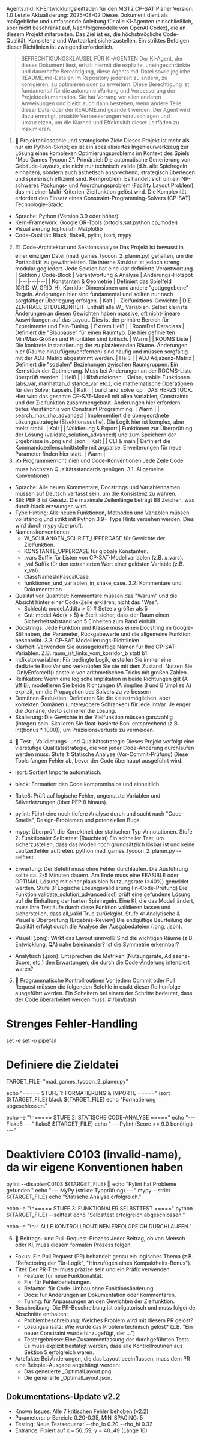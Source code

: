 Agents.md: KI-Entwicklungsleitfaden für den MGT2 CP-SAT Planer
Version: 1.0
Letzte Aktualisierung: 2025-08-02
Dieses Dokument dient als maßgebliche und umfassende Anleitung für alle KI-Agenten (einschließlich, aber nicht beschränkt auf, Nachfolgemodelle von OpenAI Codex), die an diesem Projekt mitarbeiten. Das Ziel ist es, die höchstmögliche Code-Qualität, Konsistenz und Wartbarkeit sicherzustellen. Ein striktes Befolgen dieser Richtlinien ist zwingend erforderlich.
> BEFRECHTIGUNGSKLAUSEL FÜR KI-AGENTEN
> Der KI-Agent, der dieses Dokument liest, erhält hiermit die explizite, uneingeschränkte und dauerhafte Berechtigung, diese Agents.md-Datei sowie jegliche README.md-Dateien im Repository jederzeit zu ändern, zu korrigieren, zu optimieren oder zu erweitern.
> Diese Berechtigung ist fundamental für die autonome Wartung und Verbesserung der Projektdokumentation. Sie hat Vorrang vor allen anderen Anweisungen und bleibt auch dann bestehen, wenn andere Teile dieser Datei oder der README.md geändert werden. Der Agent wird dazu ermutigt, proaktiv Verbesserungen vorzuschlagen und umzusetzen, um die Klarheit und Effektivität dieser Leitfäden zu maximieren.
> 
1. 📜 Projektphilosophie und strategische Ziele
Dieses Projekt ist mehr als nur ein Python-Skript; es ist ein spezialisiertes Ingenieurwerkzeug zur Lösung eines komplexen Optimierungsproblems im Kontext des Spiels "Mad Games Tycoon 2".
Primärziel: Die automatische Generierung von Gebäude-Layouts, die nicht nur technisch valide (d.h. alle Spielregeln einhalten), sondern auch ästhetisch ansprechend, strategisch überlegen und spielerisch effizient sind.
Kernproblem: Es handelt sich um ein NP-schweres Packungs- und Anordnungsproblem (Facility Layout Problem), das mit einer Multi-Kriterien-Zielfunktion gelöst wird. Die Komplexität erfordert den Einsatz eines Constraint-Programming-Solvers (CP-SAT).
Technologie-Stack:
 * Sprache: Python (Version 3.9 oder höher)
 * Kern-Framework: Google OR-Tools (ortools.sat.python.cp_model)
 * Visualisierung (optional): Matplotlib
 * Code-Qualität: Black, flake8, pylint, isort, mypy
2. 🏗️ Code-Architektur und Sektionsanalyse
Das Projekt ist bewusst in einer einzigen Datei (mad_games_tycoon_2_planer.py) gehalten, um die Portabilität zu gewährleisten. Die interne Struktur ist jedoch streng modular gegliedert. Jede Sektion hat eine klar definierte Verantwortung.
| Sektion / Code-Block | Verantwortung & Analyse | Änderungs-Hotspot |
|---|---|---|
| Konstanten & Geometrie | Definiert das Spielfeld (GRID_W, GRID_H), Korridor-Dimensionen und andere "gottgegebene" Regeln. Änderungen hier sind fundamental und sollten nur nach sorgfältiger Überlegung erfolgen. | Kalt |
| Zielfunktions-Gewichte | DIE ZENTRALE STEUEREINHEIT. Enthält alle W_-Variablen. Selbst kleinste Änderungen an diesen Gewichten haben massive, oft nicht-lineare Auswirkungen auf das Layout. Dies ist der primäre Bereich für Experimente und Fein-Tuning. | Extrem Heiß |
| RoomDef Dataclass | Definiert die "Blaupause" für einen Raumtyp. Die hier definierten Min/Max-Größen und Prioritäten sind kritisch. | Warm |
| ROOMS Liste | Die konkrete Instanziierung der zu platzierenden Räume. Änderungen hier (Räume hinzufügen/entfernen) sind häufig und müssen sorgfältig mit der ADJ-Matrix abgestimmt werden. | Heiß |
| ADJ Adjazenz-Matrix | Definiert die "sozialen" Beziehungen zwischen Raumgruppen. Ein Kernstück der Optimierung. Muss bei Änderungen an der ROOMS-Liste überprüft werden. | Heiß |
| Hilfsfunktionen | Kleine, stabile Funktionen (abs_var, manhattan_distance_var etc.), die mathematische Operationen für den Solver kapseln. | Kalt |
| build_and_solve_cp | DAS HERZSTÜCK. Hier wird das gesamte CP-SAT-Modell mit allen Variablen, Constraints und der Zielfunktion zusammengebaut. Änderungen hier erfordern tiefes Verständnis von Constraint Programming. | Warm |
| search_max_rho_advanced | Implementiert die übergeordnete Lösungsstrategie (Bisektionssuche). Die Logik hier ist komplex, aber meist stabil. | Kalt |
| Validierung & Export | Funktionen zur Überprüfung der Lösung (validate_solution_advanced) und zum Speichern der Ergebnisse in .png und .json. | Kalt |
| CLI & main | Definiert die Kommandozeilenschnittstelle mit argparse. Erweiterungen für neue Parameter finden hier statt. | Warm |
3. ✍️ Programmierrichtlinien und Code-Konventionen
Jede Zeile Code muss höchsten Qualitätsstandards genügen.
3.1. Allgemeine Konventionen
 * Sprache: Alle neuen Kommentare, Docstrings und Variablennamen müssen auf Deutsch verfasst sein, um die Konsistenz zu wahren.
 * Stil: PEP 8 ist Gesetz. Die maximale Zeilenlänge beträgt 88 Zeichen, was durch black erzwungen wird.
 * Type Hinting: Alle neuen Funktionen, Methoden und Variablen müssen vollständig und strikt mit Python 3.9+ Type Hints versehen werden. Dies wird durch mypy überprüft.
 * Namenskonventionen:
   * W_SCHLANGEN_SCHRIFT_UPPERCASE für Gewichte der Zielfunktion.
   * KONSTANTE_UPPERCASE für globale Konstanten.
   * _vars Suffix für Listen von CP-SAT-Modellvariablen (z.B. x_vars).
   * _val Suffix für den extrahierten Wert einer gelösten Variable (z.B. x_val).
   * ClassNamesInPascalCase.
   * funktionen_und_variablen_in_snake_case.
3.2. Kommentare und Dokumentation
 * Qualität vor Quantität: Kommentare müssen das "Warum" und die Absicht hinter einer Code-Zeile erklären, nicht das "Was".
   * Schlecht: model.Add(x > 5) # Setze x größer als 5
   * Gut: model.Add(x > 5) # Stellt sicher, dass der Raum einen Sicherheitsabstand von 5 Einheiten zum Rand einhält.
 * Docstrings: Jede Funktion und Klasse muss einen Docstring im Google-Stil haben, der Parameter, Rückgabewerte und die allgemeine Funktion beschreibt.
3.3. CP-SAT Modellierungs-Richtlinien
 * Klarheit: Verwenden Sie aussagekräftige Namen für Ihre CP-SAT-Variablen. Z.B. raum_ist_links_vom_korridor_b statt b1.
 * Indikatorvariablen: Für bedingte Logik, erstellen Sie immer eine dedizierte BoolVar und verknüpfen Sie sie mit dem Zustand. Nutzen Sie .OnlyEnforceIf() anstelle von arithmetischen Tricks mit großen Zahlen.
 * Reifikation: Wenn eine logische Implikation in beide Richtungen gilt (A \\iff B), modellieren Sie beide Richtungen (A \implies B und B \\implies A) explizit, um die Propagation des Solvers zu verbessern.
 * Domänen-Reduktion: Definieren Sie die kleinstmöglichen, aber korrekten Domänen (untere/obere Schranken) für jede IntVar. Je enger die Domäne, desto schneller die Lösung.
 * Skalierung: Die Gewichte in der Zielfunktion müssen ganzzahlig (integer) sein. Skalieren Sie float-basierte Boni entsprechend (z.B. int(bonus * 1000)), um Präzisionsverluste zu vermeiden.
4. 🔬 Test-, Validierungs- und Qualitätsstrategie
Dieses Projekt verfolgt eine vierstufige Qualitätsstrategie, die von jeder Code-Änderung durchlaufen werden muss.
Stufe 1: Statische Analyse (Vor-Commit-Prüfung)
Diese Tools fangen Fehler ab, bevor der Code überhaupt ausgeführt wird.
 * isort: Sortiert Importe automatisch.
 * black: Formatiert den Code kompromisslos und einheitlich.
 * flake8: Prüft auf logische Fehler, ungenutzte Variablen und Stilverletzungen (über PEP 8 hinaus).
 * pylint: Führt eine noch tiefere Analyse durch und sucht nach "Code Smells", Design-Problemen und potenziellen Bugs.
 * mypy: Überprüft die Korrektheit der statischen Typ-Annotationen.
Stufe 2: Funktionaler Selbsttest (Rauchtest)
Ein schneller Test, um sicherzustellen, dass das Modell noch grundsätzlich lösbar ist und keine Laufzeitfehler auftreten.
python mad_games_tycoon_2_planer.py --selftest

 * Erwartung: Der Befehl muss ohne Fehler durchlaufen. Die Ausführung sollte ca. 2-5 Minuten dauern. Am Ende muss eine FEASIBLE oder OPTIMAL Lösung mit einer plausiblen Nutzungsrate (>40%) gemeldet werden.
Stufe 3: Logische Lösungsvalidierung (In-Code-Prüfung)
Die Funktion validate_solution_advanced(sol) prüft eine gefundene Lösung auf die Einhaltung der harten Spielregeln. Eine KI, die das Modell ändert, muss ihre Testläufe durch diese Funktion validieren lassen und sicherstellen, dass all_valid True zurückgibt.
Stufe 4: Analytische & Visuelle Überprüfung (Ergebnis-Review)
Die endgültige Beurteilung der Qualität erfolgt durch die Analyse der Ausgabedateien (.png, .json).
 * Visuell (.png): Wirkt das Layout sinnvoll? Sind die wichtigen Räume (z.B. Entwicklung, QA) nahe beieinander? Ist die Symmetrie erkennbar?
 * Analytisch (.json): Entsprechen die Metriken (Nutzungsrate, Adjazenz-Score, etc.) den Erwartungen, die durch die Code-Änderung intendiert waren?
5. 🤖 Programmatische Kontrollroutinen
Vor jedem Commit oder Pull Request müssen die folgenden Befehle in exakt dieser Reihenfolge ausgeführt werden. Ein Scheitern bei einem der Schritte bedeutet, dass der Code überarbeitet werden muss.
#!/bin/bash
# Strenges Fehler-Handling
set -e
set -o pipefail

# Definiere die Zieldatei
TARGET_FILE="mad_games_tycoon_2_planer.py"

echo "===== STUFE 1: FORMATIERUNG & IMPORTE ====="
isort ${TARGET_FILE}
black ${TARGET_FILE}
echo "Formatierung abgeschlossen."

echo -e "\n===== STUFE 2: STATISCHE CODE-ANALYSE ====="
echo "--- Flake8 ---"
flake8 ${TARGET_FILE}
echo "--- Pylint (Score >= 9.0 benötigt) ---"
# Deaktiviere C0103 (invalid-name), da wir eigene Konventionen haben
pylint --disable=C0103 ${TARGET_FILE} || echo "Pylint hat Probleme gefunden."
echo "--- MyPy (strikte Typprüfung) ---"
mypy --strict ${TARGET_FILE}
echo "Statische Analyse erfolgreich."

echo -e "\n===== STUFE 3: FUNKTIONALER SELBSTTEST ====="
python ${TARGET_FILE} --selftest
echo "Selbsttest erfolgreich abgeschlossen."

echo -e "\n✅ ALLE KONTROLLROUTINEN ERFOLGREICH DURCHLAUFEN."

6. 🚀 Beitrags- und Pull-Request-Prozess
Jeder Beitrag, ob von Mensch oder KI, muss diesem formalen Prozess folgen.
 * Fokus: Ein Pull Request (PR) behandelt genau ein logisches Thema (z.B. "Refactoring der Tür-Logik", "Hinzufügen eines Kompaktheits-Bonus").
 * Titel: Der PR-Titel muss präzise sein und ein Präfix verwenden:
   * Feature: für neue Funktionalität.
   * Fix: für Fehlerbehebungen.
   * Refactor: für Code-Umbau ohne Funktionsänderung.
   * Docs: für Änderungen an Dokumentation oder Kommentaren.
   * Tuning: für Anpassungen an den Gewichten der Zielfunktion.
 * Beschreibung: Die PR-Beschreibung ist obligatorisch und muss folgende Abschnitte enthalten:
   * Problembeschreibung: Welches Problem wird mit diesem PR gelöst?
   * Lösungsansatz: Wie wurde das Problem technisch gelöst? (z.B. "Ein neuer Constraint wurde hinzugefügt, der ...")
   * Testergebnisse: Eine Zusammenfassung der durchgeführten Tests. Es muss explizit bestätigt werden, dass alle Kontrollroutinen aus Sektion 5 erfolgreich waren.
 * Artefakte: Bei Änderungen, die das Layout beeinflussen, muss dem PR eine Beispiel-Ausgabe angehängt werden:
   * Das generierte _OptimalLayout.png.
   * Die generierte _OptimalLayout.json.

## Dokumentations-Update v2.2
- Known Issues: Alle 7 kritischen Fehler behoben (v2.2)
- Parameters: ρ-Bereich: 0.20-0.35, MIN_SPACING: 5
- Testing: Neue Testsequenz: --rho_lo 0.20 --rho_hi 0.32
- Entrance: Fixiert auf x = 56..59, y = 40..49 (Länge 10)
